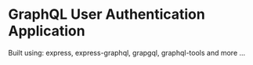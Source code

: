 # GraphQL User Authentication Application

Built using: express, express-graphql, grapgql, graphql-tools and more ...
